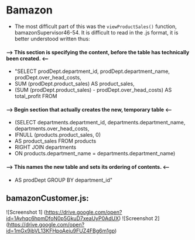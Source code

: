 # Bamazon

* The most difficult part of this was the `viewProductSales()` function, bamazonSupervisor46-54.  It is difficult to read in the .js format, it is better understood written thus:

#### --> This section is specifying the content, before the table has technically been created. <--
- "SELECT prodDept.department_id, prodDept.department_name, prodDept.over_head_costs,
- SUM (prodDept.product_sales) AS product_sales,
- (SUM (prodDept.product_sales) - prodDept.over_head_costs) AS total_profit FROM
#### --> Begin section that actually creates the new, temporary table <--
- (SELECT departments.department_id, departments.department_name, departments.over_head_costs,
- IFNULL (products.product_sales, 0)
- AS product_sales FROM products
- RIGHT JOIN departments
- ON products.department_name = departments.department_name)
#### --> This names the new table and sets its ordering of contents. <--
- AS prodDept GROUP BY department_id"

## bamazonCustomer.js:

![Screenshot 1]
(https://drive.google.com/open?id=1Avhqc6hpmDfoN0p5GkuD7xeaUyP0AdUX)
![Screenshot 2]
(https://drive.google.com/open?id=1mGx9ibVL13KFHpoAeiu9FUZ4FBg6m1gp)